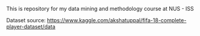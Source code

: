 This is repository for my data mining and methodology course at NUS - ISS

Dataset source:
https://www.kaggle.com/akshatuppal/fifa-18-complete-player-dataset/data
